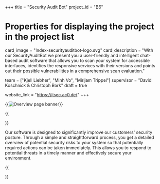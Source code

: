 +++
title = "Security Audit Bot"
project_id = "B6"



# Properties for displaying the project in the project list
card_image = "Index-securityauditbot-logo.svg"
card_description = "With our SecurityAuditBot we present you a user-friendly and intelligent chat-based audit software that allows you to scan your system for accessible interfaces, identifies the responsive services with their versions and points out their possible vulnerabilities in a comprehensive scan evaluation."

team = ["Kjell Liebher", "Minh Vo", "Mirijam Trippel"]
supervisor = "David Koschnick & Christoph Bork"
draft = true

website_link = "https://itsec.ac0.de/"
+++

{{<image src="Index-overview-header.png" alt="Overview page banner">}}

{{<section title="Our Goal">}}

Our software is designed to significantly improve our customers' security posture.
Through a simple and straightforward process, you get a detailed overview of potential security risks to your system so that potentially required actions can be taken immediately.
This allows you to respond to potential threats in a timely manner and effectively secure your environment.

{{</section>}}


